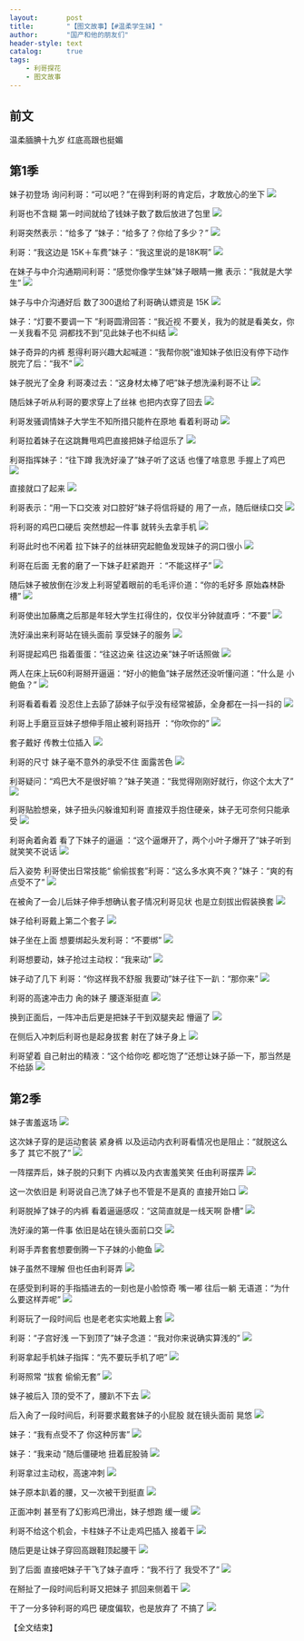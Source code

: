 ```yaml
---
layout:       post
title:        "【图文故事】【#温柔学生妹】"
author:       "国产和他的朋友们"
header-style: text
catalog:      true
tags:
    - 利哥探花
    - 图文故事
---
```


## 前文

温柔腼腆十九岁 红底高跟也挺媚

## 第1季

妹子初登场 询问利哥：“可以吧？”在得到利哥的肯定后，才敢放心的坐下
![](https://t.tmh7.app/tupian/forum/202411/18/234742h6j1dmag1i6p1b52.gif)

利哥也不含糊 第一时间就给了钱妹子数了数后放进了包里
![](https://t.tmh7.app/tupian/forum/202411/18/234754z1qjjhzvjjqo2q2l.gif)

利哥突然表示：“给多了 ”妹子：“给多了？你给了多少？”
![](https://t.tmh7.app/tupian/forum/202411/18/234809lp334q3w7uu7z0u3.gif)

利哥：“我这边是 15K＋车费”妹子：“我这里说的是18K啊”
![](https://t.tmh7.app/tupian/forum/202411/18/234822ju00dl5dz4wu0r03.gif)

在妹子与中介沟通期间利哥：“感觉你像学生妹”妹子眼睛一撇 表示：“我就是大学生”
![](https://t.tmh7.app/tupian/forum/202411/18/234836ytpjo52v0kplpbdn.gif)

妹子与中介沟通好后 数了300退给了利哥确认嫖资是 15K
![](https://t.tmh7.app/tupian/forum/202411/18/234852eydp1stz5v5m00pw.gif)

妹子：“灯要不要调一下 ”利哥圆滑回答：“我近视 不要关，我为的就是看美女，你一关我看不见 洞都找不到”见此妹子也不纠结
![](https://t.tmh7.app/tupian/forum/202411/18/234904r2q8etzrv4hhh2vz.gif)

妹子奇异的内裤 惹得利哥兴趣大起喊道：“我帮你脱”谁知妹子依旧没有停下动作 脱完了后：“我不”
![](https://t.tmh7.app/tupian/forum/202411/18/234926b5t589elbvl7wbyz.gif)

妹子脱光了全身 利哥凑过去：“这身材太棒了吧”妹子想洗澡利哥不让
![](https://t.tmh7.app/tupian/forum/202411/18/234943l5k1211ed2xbuu2k.gif)

随后妹子听从利哥的要求穿上了丝袜 也把内衣穿了回去
![](https://t.tmh7.app/tupian/forum/202411/18/234957jelqbbzzof9idrfo.gif)

利哥发骚调情妹子大学生不知所措只能杵在原地 看着利哥动
![](https://t.tmh7.app/tupian/forum/202411/18/235010b4335l2hhol4yoyi.gif)

利哥拉着妹子在这跳舞甩鸡巴直接把妹子给逗乐了
![](https://t.tmh7.app/tupian/forum/202411/18/235027yr33r2x803t422b0.gif)

利哥指挥妹子：“往下蹲 我洗好澡了”妹子听了这话 也懂了啥意思 手握上了鸡巴
![](https://t.tmh7.app/tupian/forum/202411/18/235045nu7v8vk8unuu1t8k.gif)

直接就口了起来
![](https://t.tmh7.app/tupian/forum/202411/18/235105xivz21lzwwqz92d5.gif)

利哥表示：“用一下口交液 对口腔好”妹子将信将疑的 用了一点，随后继续口交
![](https://t.tmh7.app/tupian/forum/202411/18/235123ebhlhmmmmngmmlfm.gif)

将利哥的鸡巴口硬后 突然想起一件事 就转头去拿手机
![](https://t.tmh7.app/tupian/forum/202411/18/235139p9yymmzzm9lo7iyp.gif)

利哥此时也不闲着 拉下妹子的丝袜研究起鲍鱼发现妹子的洞口很小
![](https://t.tmh7.app/tupian/forum/202411/18/235152vqym6knosye4nnjv.gif)

利哥在后面 无套的磨了一下妹子赶紧跑开 ：“不能这样子”
![](https://t.tmh7.app/tupian/forum/202411/18/235208h1rcn18nru8acanv.gif)

随后妹子被放倒在沙发上利哥望着眼前的毛毛评价道：“你的毛好多 原始森林卧槽”
![](https://t.tmh7.app/tupian/forum/202411/18/235218hq3izvhfwf48chx5.gif)

利哥使出加藤鹰之后那是年轻大学生扛得住的，仅仅半分钟就直呼：“不要”
![](https://t.tmh7.app/tupian/forum/202411/18/235232tymwtwhrr2pe7r7n.gif)

洗好澡出来利哥站在镜头面前 享受妹子的服务
![](https://t.tmh7.app/tupian/forum/202411/18/235246fy5598t2l85iyj9j.gif)

利哥提起鸡巴 指着蛋蛋：“往这边亲 往这边亲”妹子听话照做
![](https://t.tmh7.app/tupian/forum/202411/18/235259oocaevo88ga8tloo.gif)

两人在床上玩60利哥掰开逼逼：“好小的鲍鱼”妹子居然还没听懂问道：“什么是 小鲍鱼？”
![](https://t.tmh7.app/tupian/forum/202411/18/235314ya4rxtqztqtt4shr.gif)

利哥看着看着 没忍住上去舔了舔妹子似乎没有经常被舔，全身都在一抖一抖的
![](https://t.tmh7.app/tupian/forum/202411/18/235329rp7zv6c115ulcesa.gif)

利哥上手磨豆豆妹子想伸手阻止被利哥挡开 ：“你吹你的” 
![](https://t.tmh7.app/tupian/forum/202411/18/235343zqskft1xit60i4k6.gif)

套子戴好 传教士位插入 
![](https://t.tmh7.app/tupian/forum/202411/18/235355y75hghhz5h73h733.gif)

利哥的尺寸 妹子毫不意外的承受不住 面露苦色 
![](https://t.tmh7.app/tupian/forum/202411/18/235411mpkrrbwqkl61pdys.gif)

利哥疑问：“鸡巴大不是很好嘛？”妹子笑道：“我觉得刚刚好就行，你这个太大了” 
![](https://t.tmh7.app/tupian/forum/202411/18/235424o0r755szsvkvj4rr.gif)

利哥贴脸想亲，妹子扭头闪躲谁知利哥 直接双手抱住硬亲，妹子无可奈何只能承受 
![](https://t.tmh7.app/tupian/forum/202411/18/235439s4dxe6xbb9k2g92s.gif)

利哥肏着肏着 看了下妹子的逼逼 ：“这个逼爆开了，两个小叶子爆开了”妹子听到就笑笑不说话 
![](https://t.tmh7.app/tupian/forum/202411/18/235450xjfcfbb4czbu8oy4.gif)

后入姿势 利哥使出日常技能“ 偷偷拔套”利哥：“这么多水爽不爽？”妹子：“爽的有点受不了” 
![](https://t.tmh7.app/tupian/forum/202411/18/235503dhmig3zgszh9070g.gif)

在被肏了一会儿后妹子伸手想确认套子情况利哥见状 也是立刻拔出假装换套 
![](https://t.tmh7.app/tupian/forum/202411/18/235515qckrgbwv4cvyy84v.gif)

妹子给利哥戴上第二个套子 
![](https://t.tmh7.app/tupian/forum/202411/18/235526uiuza9uga4lnjj1o.gif)

妹子坐在上面 想要绑起头发利哥：“不要绑” 
![](https://t.tmh7.app/tupian/forum/202411/18/235537s3mp0dsfprr33xhc.gif)

利哥想要动，妹子抢过主动权：“我来动” 
![](https://t.tmh7.app/tupian/forum/202411/18/235551njspwptdqqpesior.gif)

妹子动了几下 利哥：“你这样我不舒服 我要动”妹子往下一趴：“那你来” 
![](https://t.tmh7.app/tupian/forum/202411/18/235605oz7nvrpiylx45zdl.gif)

利哥的高速冲击力 肏的妹子 腰逐渐挺直 
![](https://t.tmh7.app/tupian/forum/202411/18/235621po6h5ihhokigiga5.gif)

换到正面后，一阵冲击后更是把妹子干到双腿夹起 懵逼了 
![](https://t.tmh7.app/tupian/forum/202411/18/235640id5dsvdvitq45mr0.gif)

在侧后入冲刺后利哥也是起身拔套 射在了妹子身上 
![](https://t.tmh7.app/tupian/forum/202411/18/235654uqfyfy5syfe06qfa.gif)

利哥望着 自己射出的精液：“这个给你吃 都吃饱了”还想让妹子舔一下，那当然是不给舔 
![](https://t.tmh7.app/tupian/forum/202411/18/235709vh766p8h6787j3b4.gif)

## 第2季

妹子害羞返场 
![](https://t.tmh7.app/tupian/forum/202411/18/235722wqi3i326z9x8zqqk.gif)

这次妹子穿的是运动套装 紧身裤 以及运动内衣利哥看情况也是阻止：“就脱这么多了 其它不脱了” 
![](https://t.tmh7.app/tupian/forum/202411/18/235740bgdhdhrvrdi5uv5r.gif)

一阵摆弄后，妹子脱的只剩下 内裤以及内衣害羞笑笑 任由利哥摆弄 
![](https://t.tmh7.app/tupian/forum/202411/18/235750wurerlzrmmr7ee1r.gif)

这一次依旧是 利哥说自己洗了妹子也不管是不是真的 直接开始口
![](https://t.tmh7.app/tupian/forum/202411/18/235803lmlo1c4tknmw4kz1.gif)

利哥脱掉了妹子的内裤 看着逼逼感叹：“这简直就是一线天啊 卧槽”
![](https://t.tmh7.app/tupian/forum/202411/18/235818oh8a35ys30ee8h8e.gif)

洗好澡的第一件事 依旧是站在镜头面前口交
![](https://t.tmh7.app/tupian/forum/202411/18/235829e9myjmznknn9jj3t.gif)

利哥手弄套套想要倒腾一下子妹的小鲍鱼
![](https://t.tmh7.app/tupian/forum/202411/18/235848p1m2e2quq6v18iq4.gif)

妹子虽然不理解 但也任由利哥弄
![](https://t.tmh7.app/tupian/forum/202411/18/235900obkceamge6v7akme.gif)

在感受到利哥的手指插进去的一刻也是小脸惊奇 嘴一嘟 往后一躺 无语道：“为什么要这样弄呢”
![](https://t.tmh7.app/tupian/forum/202411/18/235911bssrkgnk5xbrrr6i.gif)

利哥玩了一段时间后 也是老老实实地戴上套
![](https://t.tmh7.app/tupian/forum/202411/18/235922w320cki8m8a0kgkz.gif)

利哥：“子宫好浅 一下到顶了”妹子念道：“我对你来说确实算浅的”
![](https://t.tmh7.app/tupian/forum/202411/18/235934f6g5z6vsqoogqsqo.gif)

利哥拿起手机妹子指挥：“先不要玩手机了吧”
![](https://t.tmh7.app/tupian/forum/202411/18/235947tl0y1c0vhy14nnl0.gif)

利哥照常 “拔套 偷偷无套” 
![](https://t.tmh7.app/tupian/forum/202411/19/000000pt8dwrhqaprptrrw.gif)

妹子被后入 顶的受不了，腰趴不下去
![](https://t.tmh7.app/tupian/forum/202411/19/000014ey53u90syyyu6xzz.gif)

后入肏了一段时间后，利哥要求戴套妹子的小屁股 就在镜头面前 晃悠
![](https://t.tmh7.app/tupian/forum/202411/19/000025p088bmmkl0rd8rkt.gif)

妹子：“我有点受不了 你这种厉害”
![](https://t.tmh7.app/tupian/forum/202411/19/000037px1534gk9kj7x4kk.gif)

妹子：“我来动 ”随后僵硬地 扭着屁股骑
![](https://t.tmh7.app/tupian/forum/202411/19/000050a202620zj0ckxqlq.gif)

利哥拿过主动权，高速冲刺
![](https://t.tmh7.app/tupian/forum/202411/19/000101qzubszxuoqoqzh12.gif)

妹子原本趴着的腰，又一次被干到挺直
![](https://t.tmh7.app/tupian/forum/202411/19/000112q33eimieri3cir8i.gif)

正面冲刺 甚至有了幻影鸡巴滑出，妹子想跑 缓一缓
![](https://t.tmh7.app/tupian/forum/202411/19/000123c0c8clz2rra7bbar.gif)

利哥不给这个机会，卡柱妹子不让走鸡巴插入 接着干
![](https://t.tmh7.app/tupian/forum/202411/19/000136va4maaveyec0jeoe.gif)

随后更是让妹子穿回高跟鞋顶起腰干
![](https://t.tmh7.app/tupian/forum/202411/19/000146vwuyaacu420lj40d.gif)

到了后面 直接吧妹子干飞了妹子直呼：“我不行了 我受不了”
![](https://t.tmh7.app/tupian/forum/202411/19/000155jp2p0671gy7y106r.gif)

在掰扯了一段时间后利哥又把妹子 抓回来侧着干
![](https://t.tmh7.app/tupian/forum/202411/19/000204lhwhtmhgk5bggluh.gif)

干了一分多钟利哥的鸡巴 硬度偏软，也是放弃了 不搞了
![](https://t.tmh7.app/tupian/forum/202411/19/000212m80njnos000tlstz.gif)

【全文结束】